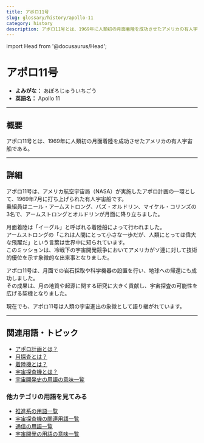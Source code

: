 ```yaml
---
title: アポロ11号
slug: glossary/history/apollo-11
category: history
description: アポロ11号とは、1969年に人類初の月面着陸を成功させたアメリカの有人宇宙船である。
---
```


import Head from '@docusaurus/Head';

<Head>
  <script type="application/ld+json">
    {`{
      "@context": "https://schema.org",
      "@type": "DefinedTerm",
      "name": "アポロ11号",
      "inDefinedTermSet": "https://www.space-portal.org",
      "termCode": "glossary/history/apollo-11",
      "description": "アポロ11号とは、1969年に人類初の月面着陸を成功させたアメリカの有人宇宙船である。",
      "url": "https://www.space-portal.org/docs/glossary/history/apollo-11"
    }`}
  </script>
</Head>

# アポロ11号

- **よみがな：** あぽろじゅういちごう  
- **英語名：** Apollo 11  

---

## 概要

アポロ11号とは、1969年に人類初の月面着陸を成功させたアメリカの有人宇宙船である。

---

## 詳細

アポロ11号は、アメリカ航空宇宙局（NASA）が実施したアポロ計画の一環として、1969年7月に打ち上げられた有人宇宙船です。  
乗組員はニール・アームストロング、バズ・オルドリン、マイケル・コリンズの3名で、アームストロングとオルドリンが月面に降り立ちました。  

月面着陸は「イーグル」と呼ばれる着陸船によって行われました。  
アームストロングの「これは人間にとって小さな一歩だが、人類にとっては偉大な飛躍だ」という言葉は世界中に知られています。  
このミッションは、冷戦下の宇宙開発競争においてアメリカがソ連に対して技術的優位を示す象徴的な出来事となりました。  

アポロ11号は、月面での岩石採取や科学機器の設置を行い、地球への帰還にも成功しました。  
その成果は、月の地質や起源に関する研究に大きく貢献し、宇宙探査の可能性を広げる契機となりました。  

現在でも、アポロ11号は人類の宇宙進出の象徴として語り継がれています。

---

## 関連用語・トピック

- [アポロ計画とは？](/docs/glossary/history/apollo-program)
- [月探査とは？](/docs/explorer/type/moon-probe)
- [着陸機とは？](/docs/explorer/technology/lander)
- [宇宙探査機とは？](/docs/explorer/space-probe)
- [宇宙開発史の用語の意味一覧](/docs/category/history)

### 他カテゴリの用語を見てみる
- [推進系の用語一覧](/docs/category/propulsion)
- [宇宙探査機の関連用語一覧](/docs/category/explorer)
- [通信の用語一覧](/docs/category/communication)
- [宇宙開発の用語の意味一覧](/docs/category/glossary)
